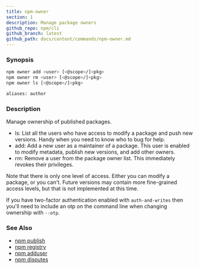 ```yaml
---
title: npm-owner
section: 1
description: Manage package owners
github_repo: npm/cli
github_branch: latest
github_path: docs/content/commands/npm-owner.md
---
```


### Synopsis

```bash
npm owner add <user> [<@scope>/]<pkg>
npm owner rm <user> [<@scope>/]<pkg>
npm owner ls [<@scope>/]<pkg>

aliases: author
```

### Description

Manage ownership of published packages.

* ls:
  List all the users who have access to modify a package and push new versions.
  Handy when you need to know who to bug for help.
* add:
  Add a new user as a maintainer of a package.  This user is enabled to modify
  metadata, publish new versions, and add other owners.
* rm:
  Remove a user from the package owner list.  This immediately revokes their
  privileges.

Note that there is only one level of access.  Either you can modify a package,
or you can't.  Future versions may contain more fine-grained access levels, but
that is not implemented at this time.

If you have two-factor authentication enabled with `auth-and-writes` then
you'll need to include an otp on the command line when changing ownership
with `--otp`.

### See Also

* [npm publish](/cli/v7/commands/npm-publish)
* [npm registry](/cli/v7/using-npm/registry)
* [npm adduser](/cli/v7/commands/npm-adduser)
* [npm disputes](/cli/v7/using-npm/disputes)
